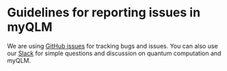 # Guidelines for reporting issues in myQLM

We are using [GitHub issues](https://github.com/myQLM/myqlm-issues/issues) for tracking bugs and issues.
You can also use our [Slack](https://app.slack.com/client/TNG2WLJ84/CNJCG4FEK) for simple questions and discussion on quantum computation and myQLM.
